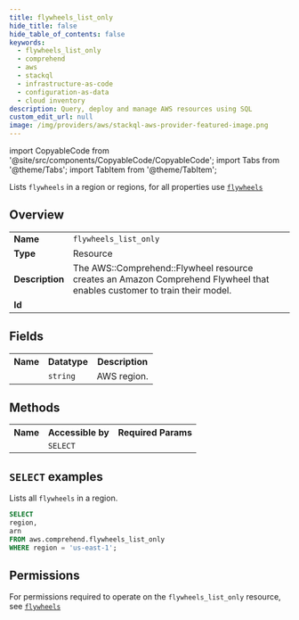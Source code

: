 ```yaml
---
title: flywheels_list_only
hide_title: false
hide_table_of_contents: false
keywords:
  - flywheels_list_only
  - comprehend
  - aws
  - stackql
  - infrastructure-as-code
  - configuration-as-data
  - cloud inventory
description: Query, deploy and manage AWS resources using SQL
custom_edit_url: null
image: /img/providers/aws/stackql-aws-provider-featured-image.png
---
```


import CopyableCode from '@site/src/components/CopyableCode/CopyableCode';
import Tabs from '@theme/Tabs';
import TabItem from '@theme/TabItem';

Lists <code>flywheels</code> in a region or regions, for all properties use <a href="/providers/aws/serviceName/flywheels/"><code>flywheels</code></a>

## Overview
<table><tbody>
<tr><td><b>Name</b></td><td><code>flywheels_list_only</code></td></tr>
<tr><td><b>Type</b></td><td>Resource</td></tr>
<tr><td><b>Description</b></td><td>The AWS::Comprehend::Flywheel resource creates an Amazon Comprehend Flywheel that enables customer to train their model.</td></tr>
<tr><td><b>Id</b></td><td><CopyableCode code="aws.comprehend.flywheels_list_only" /></td></tr>
</tbody></table>

## Fields
<table><tbody><tr><th>Name</th><th>Datatype</th><th>Description</th></tr><tr><td><CopyableCode code="region" /></td><td><code>string</code></td><td>AWS region.</td></tr>
</tbody></table>

## Methods

<table><tbody>
  <tr>
    <th>Name</th>
    <th>Accessible by</th>
    <th>Required Params</th>
  </tr>
  <tr>
    <td><CopyableCode code="list_resources" /></td>
    <td><code>SELECT</code></td>
    <td><CopyableCode code="region" /></td>
  </tr>
</tbody></table>

## `SELECT` examples
Lists all <code>flywheels</code> in a region.
```sql
SELECT
region,
arn
FROM aws.comprehend.flywheels_list_only
WHERE region = 'us-east-1';
```


## Permissions

For permissions required to operate on the <code>flywheels_list_only</code> resource, see <a href="/providers/aws/comprehend/flywheels/#permissions"><code>flywheels</code></a>

